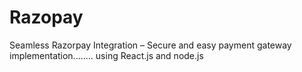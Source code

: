 # Razopay
Seamless Razorpay Integration – Secure and easy payment gateway implementation........
using React.js and node.js
